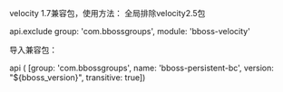 velocity 1.7兼容包，使用方法：
全局排除velocity2.5包

api.exclude group: 'com.bbossgroups', module: 'bboss-velocity'

导入兼容包：

api ( [group: 'com.bbossgroups', name: 'bboss-persistent-bc', version: "${bboss_version}", transitive: true])